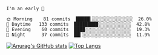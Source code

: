 <!--START_SECTION:productive-box-in-readme-->
```text
I'm an early 🐥

🌞 Morning    81 commits  █████▍░░░░░░░░░░░░░░░  26.0%
🌆 Daytime   133 commits  ████████▉░░░░░░░░░░░░  42.8%
🌃 Evening    60 commits  ████░░░░░░░░░░░░░░░░░  19.3%
🌚 Night      37 commits  ██▍░░░░░░░░░░░░░░░░░░  11.9%
```
<!--END_SECTION:productive-box-in-readme-->
[![Anurag's GitHub stats](https://github-readme-stats.vercel.app/api?username=tykeaboyloy&count_private=true&theme=vue-light&show_icons=true)](https://github.com/anuraghazra/github-readme-stats)
[![Top Langs](https://github-readme-stats.vercel.app/api/top-langs/?username=tykeaboyloy&layout=compact&theme=vue-light&langs_count=8)](https://github.com/anuraghazra/github-readme-stats)
